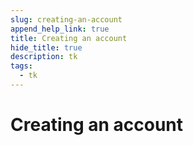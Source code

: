 ```yaml
---
slug: creating-an-account
append_help_link: true
title: Creating an account
hide_title: true
description: tk
tags:
  - tk
---
```


# Creating an account
